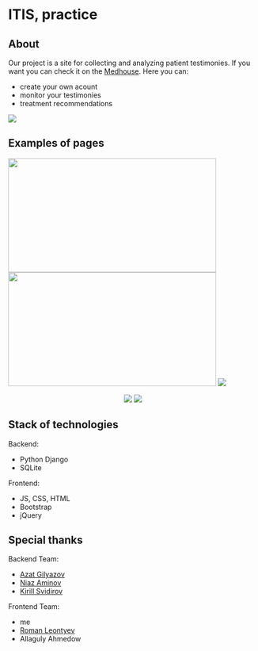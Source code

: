 # ITIS, practice
## About
Our project is a site for collecting and analyzing patient testimonies. If you want you can check it on the [Medhouse](http://medhouse.pythonanywhere.com).
Here you can:
 - create your own acount
 - monitor your testimonies
 - treatment recommendations
<img src="https://github.com/chackydude/med-project/raw/master/images/main.png">

## Examples of pages

<img src="https://github.com/chackydude/med-project/raw/master/images/login.png" width="420px" height="230px">  <img src="https://github.com/chackydude/med-project/raw/master/images/logup.png" width="420px" height="230px">
<img src="https://github.com/chackydude/med-project/raw/master/images/cab.png">
<p align="center">
<img src="https://github.com/chackydude/med-project/raw/master/images/graphs.png">
<img src="https://github.com/chackydude/med-project/raw/master/images/analys.png">
</p>

## Stack of technologies
Backend:
- Python Django
- SQLite

Frontend:
- JS, CSS, HTML
- Bootstrap
- jQuery
## Special thanks
Backend Team:
- [Azat Gilyazov](https://github.com/AnteeOne)
- [Niaz Aminov](https://github.com/SomebodyFromSomewhere)
- [Kirill Svidirov](https://github.com/OneWayDream)

Frontend Team:

- me
- [Roman Leontyev](https://github.com/Romo4ka-bot)
- Allaguly Ahmedow
